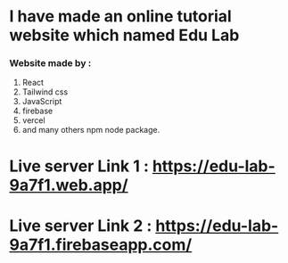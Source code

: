 # I have made an online tutorial website which named Edu Lab

### Website made by :
1. React
2. Tailwind css
3. JavaScript
4. firebase
5. vercel
6. and many others npm node package.

# Live server Link 1 : https://edu-lab-9a7f1.web.app/
# Live server Link 2 : https://edu-lab-9a7f1.firebaseapp.com/